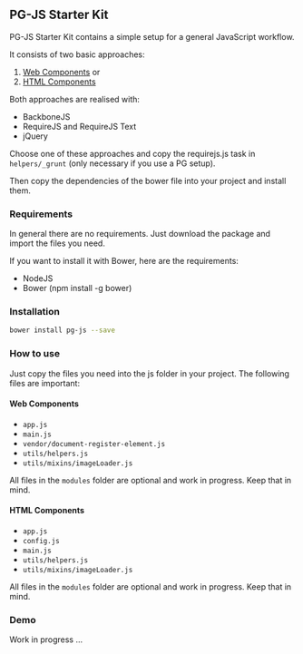 ## PG-JS Starter Kit

PG-JS Starter Kit contains a simple setup for a general JavaScript workflow. 

It consists of two basic approaches:

1. [Web Components](html-components/js/README.md) or
2. [HTML Components](web-components/js/README.md)

Both approaches are realised with:

- BackboneJS
- RequireJS and RequireJS Text
- jQuery

Choose one of these approaches and copy the requirejs.js task in `helpers/_grunt` (only necessary if you use a PG setup).

Then copy the dependencies of the bower file into your project and install them. 

### Requirements

In general there are no requirements. Just download the package and import the files you need. 

If you want to install it with Bower, here are the requirements: 

- NodeJS
- Bower (npm install -g bower)

### Installation

``` bash
bower install pg-js --save
```

### How to use

Just copy the files you need into the js folder in your project. The following files are important: 

#### Web Components

- `app.js`
- `main.js`
- `vendor/document-register-element.js`
- `utils/helpers.js`
- `utils/mixins/imageLoader.js`

All files in the `modules` folder are optional and work in progress. Keep that in mind. 

#### HTML Components

- `app.js`
- `config.js`
- `main.js`
- `utils/helpers.js`
- `utils/mixins/imageLoader.js`

All files in the `modules` folder are optional and work in progress. Keep that in mind. 


### Demo 

Work in progress ...

